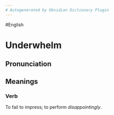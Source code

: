 ```yaml
---
# Autogenerated by Obsidian Dictionary Plugin
---
```

#English 

# Underwhelm

## Pronunciation



## Meanings

### Verb

To fail to impress; to perform _disappointingly_.


